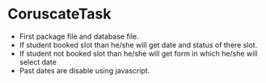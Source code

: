 # CoruscateTask
 * First package file and database file.
 * If student booked slot than he/she will get date and status of there slot.
 * If student not booked slot than he/she will get form in which he/she will select date 
 * Past dates are disable using javascript.
